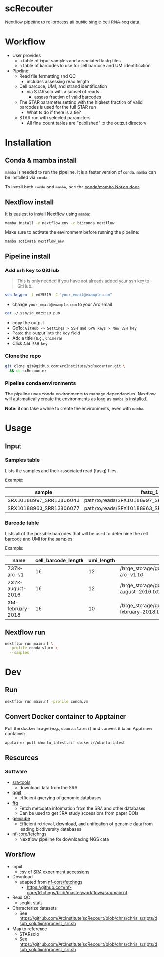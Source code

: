scRecouter
==========

Nextflow pipeline to re-process all public single-cell RNA-seq data.

# Workflow

* User provides:
  * a table of input samples and associated fastq files
  * a table of barcodes to use for cell barcode and UMI identification
* Pipeline:
  * Read file formatting and QC
    * includes assessing read length
  * Cell barcode, UMI, and strand identification
    * via STARsolo with a subset of reads
      * assess fraction of valid barcodes
  * The STAR parameter setting with the highest fraction of valid barcodes is used for the full STAR run
    * What to do if there is a tie?
  * STAR run with selected parameters
    * All final count tables are "published" to the output directory

# Installation

## Conda & mamba install

`mamba` is needed to run the pipeline. 
It is a faster version of `conda`. `mamba` can be installed via `conda`. 

To install both `conda` and `mamba`, 
see the [conda/mamba Notion docs](https://www.notion.so/arcinstitute/Conda-Mamba-8106bed9553d46cca1af4e10f486bec2).

## Nextflow install

It is easiest to install Nextflow using `mamba`:

```bash
mamba install -n nextflow_env -c bioconda nextflow
```

Make sure to activate the environment before running the pipeline:

```bash
mamba activate nextflow_env
```

## Pipeline install

### Add ssh key to GitHub

> This is only needed if you have not already added your ssh key to GitHub.

```bash
ssh-keygen -t ed25519 -C "your_email@example.com"
```

* change `your_email@example.com` to your Arc email

```bash
cat ~/.ssh/id_ed25519.pub
```

* copy the output
* GoTo: `GitHub => Settings > SSH and GPG keys > New SSH key`
* Paste the output into the key field
* Add a title (e.g., `Chimera`)
* Click `Add SSH key`

### Clone the repo

```bash
git clone git@github.com:ArcInstitute/scRecounter.git \
  && cd scRecounter
```

### Pipeline conda environments 

The pipeline uses conda environments to manage dependencies. 
Nextflow will automatically create the environments as long as `mamba` is installed.

**Note:** it can take a while to create the environments, even with `mamba`.


# Usage

## Input

### Samples table

Lists the samples and their associated read (fastq) files.

Example:


| sample                     | fastq_1                                                                                                       | fastq_2                                                                                                       |
|-----------------------------|----------------------------------------------------------------------------------------------------------------|----------------------------------------------------------------------------------------------------------------|
| SRX10188997_SRR13806043     | path/to/reads/SRX10188997_SRR13806043_1.fastq.gz               | path/to/reads/SRX10188997_SRR13806043_2.fastq.gz               |
| SRX10188963_SRR13806077     | path/to/reads/SRX10188963_SRR13806077_1.fastq.gz               | path/to/reads/SRX10188963_SRR13806077_2.fastq.gz               |


### Barcode table

Lists all of the possible barcodes that will be used to determine the cell barcode and UMI for the samples.

Example:

| name               | cell_barcode_length | umi_length | file_path                                                                      |
|--------------------|---------------------|------------|--------------------------------------------------------------------------------|
| 737K-arc-v1        | 16                  | 12         | /large_storage/goodarzilab/public/scRecount/genomes/737K-arc-v1.txt             |
| 737K-august-2016   | 16                  | 12         | /large_storage/goodarzilab/public/scRecount/genomes/737K-august-2016.txt        |
| 3M-february-2018   | 16                  | 10         | /large_storage/goodarzilab/public/scRecount/genomes/3M-february-2018.txt        |


## Nextflow run

```bash
nextflow run main.nf \
  -profile conda,slurm \
  --samples
```


# Dev

## Run

```bash
nextflow run main.nf -profile conda,vm
```

## Convert Docker container to Apptainer

Pull the docker image (e.g., `ubuntu:latest`) and convert it to an Apptainer container:

```bash
apptainer pull ubuntu_latest.sif docker://ubuntu:latest
```

## Resources

### Software

* [sra-tools](https://github.com/ncbi/sra-tools)
  * download data from the SRA
* [gget](https://github.com/pachterlab/gget)
  * efficient querying of genomic databases
* [ffq](https://github.com/pachterlab/ffq)
  * Fetch metadata information from the SRA and other databases
  * Can be used to get SRA study accessions from paper DOIs
* [gencube](https://github.com/snu-cdrc/gencube)
  * Efficient retrieval, download, and unification of genomic data from leading biodiversity databases
* [nf-core/fetchngs](https://nf-co.re/fetchngs/1.12.0/)
  * Nextflow pipeline for downloading NGS data

## Workflow

* Input
  * csv of SRA experiment accessions
* Download
  * adapted from [nf-core/fetchngs](https://nf-co.re/fetchngs/1.12.0/)
    * https://github.com/nf-core/fetchngs/blob/master/workflows/sra/main.nf
* Read QC 
  * seqkit stats
* Characterize datasets
  * See https://github.com/ArcInstitute/scRecount/blob/chris/chris_scripts/dsub_solution/process_srr.sh
* Map to reference
  * STARsolo
  * See https://github.com/ArcInstitute/scRecount/blob/chris/chris_scripts/dsub_solution/process_srr.sh